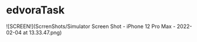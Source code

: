# edvoraTask

![SCREEN!](ScrrenShots/Simulator Screen Shot - iPhone 12 Pro Max - 2022-02-04 at 13.33.47.png)